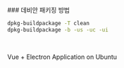<h1 id="badge"></h1>
### 데비안 패키징 방법


```bash 
dpkg-buildpackage -T clean
dpkg-buildpackage -b -us -uc -ui 
```
<br>


Vue + Electron Application on Ubuntu 
